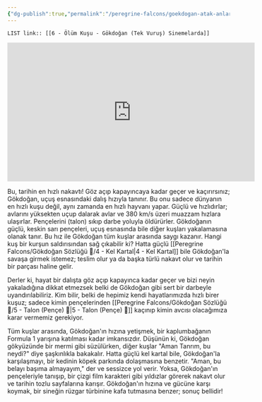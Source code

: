 ```yaml
---
{"dg-publish":true,"permalink":"/peregrine-falcons/goekdogan-atak-anlari-0/6-oeluem-kusu-goekdogan-tek-vurus-sinemelarda/"}
---
```


`LIST link:: [[6 - Ölüm Kuşu - Gökdoğan (Tek Vuruş) Sinemelarda]] `

<iframe width="560" height="315" src="https://www.youtube.com/embed/8DqEgO2K5AQ?si=iu9XsQ9sQ-wFqnf7" title="YouTube video player" frameborder="0" allow="accelerometer; autoplay; clipboard-write; encrypted-media; gyroscope; picture-in-picture; web-share" referrerpolicy="strict-origin-when-cross-origin" allowfullscreen></iframe>

Bu, tarihin en hızlı nakavtı! Göz açıp kapayıncaya kadar geçer ve kaçırırsınız; Gökdoğan, uçuş esnasındaki dalış hızıyla tanınır. Bu onu sadece dünyanın en hızlı kuşu değil, aynı zamanda en hızlı hayvanı yapar. Güçlü ve hızlıdırlar; avlarını yüksekten uçup dalarak avlar ve 380 km/s üzeri muazzam hızlara ulaşırlar. Pençelerini (talon) sıkıp darbe yoluyla öldürürler. Gökdoğanın güçlü, keskin sarı pençeleri, uçuş esnasında bile diğer kuşları yakalamasına olanak tanır. Bu hız ile Gökdoğan tüm kuşlar arasında saygı kazanır. Hangi kuş bir kurşun saldırısından sağ çıkabilir ki? Hatta güçlü [[Peregrine Falcons/Gökdoğan Sözlüğü 🦅/4 - Kel Kartal\|4 - Kel Kartal]] bile Gökdoğan'la savaşa girmek istemez; teslim olur ya da başka türlü nakavt olur ve tarihin bir parçası haline gelir.

Derler ki, hayat bir dalışta göz açıp kapayınca kadar geçer ve bizi neyin yakaladığına dikkat etmezsek belki de Gökdoğan gibi sert bir darbeyle uyandırılabiliriz. Kim bilir, belki de hepimiz kendi hayatlarımızda hızlı birer kuşuz; sadece kimin pençelerinden [[Peregrine Falcons/Gökdoğan Sözlüğü 🦅/5 - Talon (Pençe) 🦅\|5 - Talon (Pençe) 🦅]] kaçınıp kimin avcısı olacağımıza karar vermemiz gerekiyor.

Tüm kuşlar arasında, Gökdoğan'ın hızına yetişmek, bir kaplumbağanın Formula 1 yarışına katılması kadar imkansızdır. Düşünün ki, Gökdoğan gökyüzünde bir mermi gibi süzülürken, diğer kuşlar "Aman Tanrım, bu neydi?" diye şaşkınlıkla bakakalır. Hatta güçlü kel kartal bile, Gökdoğan'la karşılaşmayı, bir kedinin köpek parkında dolaşmasına benzetir. "Aman, bu belayı başıma almayayım," der ve sessizce yol verir. Yoksa, Gökdoğan'ın pençeleriyle tanışıp, bir çizgi film karakteri gibi yıldızlar görerek nakavt olur ve tarihin tozlu sayfalarına karışır. Gökdoğan'ın hızına ve gücüne karşı koymak, bir sineğin rüzgar türbinine kafa tutmasına benzer; sonuç bellidir!
